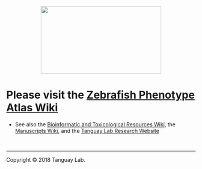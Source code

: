 <br>
<br>

<p align="center">
  <img width="320" height="180" src="https://i.ytimg.com/vi/nrxqRUEaY2c/mqdefault.jpg">
</p>

# Please visit the [Zebrafish Phenotype Atlas Wiki](https://github.com/Tanguay-Lab/Bioinformatic_and_Toxicological_Resources/wiki/Zebrafish_Phenotype_Atlas)
* See also the [Bioinformatic and Toxicological Resources Wiki](https://github.com/Tanguay-Lab/Bioinformatic_and_Toxicological_Resources/wiki), the [Manuscripts Wiki](https://github.com/Tanguay-Lab/Manuscripts/wiki), and the [Tanguay Lab Research Website](http://tanguaylab.com)

<br>

***

Copyright © 2018 Tanguay Lab. 


